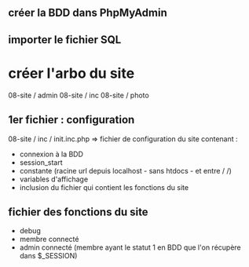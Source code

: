 ## créer la BDD dans PhpMyAdmin

## importer le fichier SQL

# créer l'arbo du site
08-site / admin
08-site / inc
08-site / photo

## 1er fichier : configuration
08-site / inc / init.inc.php 
=> fichier de configuration du site contenant :
- connexion à la BDD
- session_start
- constante (racine url depuis localhost - sans htdocs - et entre / /)
- variables d'affichage
- inclusion du fichier qui contient les fonctions du site

## fichier des fonctions du site
- debug
- membre connecté
- admin connecté (membre ayant le statut 1 en BDD que l'on récupère dans $_SESSION)


